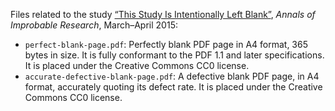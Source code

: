 Files related to the study [“This Study Is Intentionally Left Blank”](http://dx.doi.org/10.6084/m9.figshare.1230110), _Annals of Improbable Research_, March–April 2015:

- `perfect-blank-page.pdf`: Perfectly blank PDF page in A4 format, 365 bytes in size. It is fully conformant to the PDF 1.1 and later specifications. It is placed under the Creative Commons CC0 license.
- `accurate-defective-blank-page.pdf`: A defective blank PDF page, in A4 format, accurately quoting its defect rate. It is placed under the Creative Commons CC0 license.
